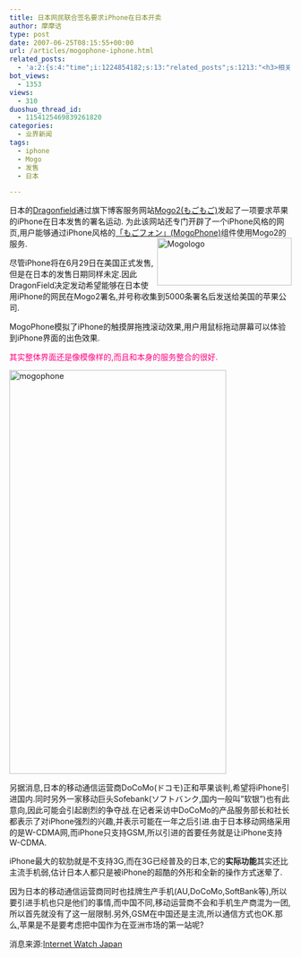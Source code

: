 ```yaml
---
title: 日本网民联合签名要求iPhone在日本开卖
author: 摩摩诘
type: post
date: 2007-06-25T08:15:55+00:00
url: /articles/mogophone-iphone.html
related_posts:
  - 'a:2:{s:4:"time";i:1224854182;s:13:"related_posts";s:1213:"<h3>相关日志</h3><ul class="related_post"><li><a href="http://www.digglife.cn/articles/funny-coincidence-japan.html" title="照片中有趣的巧合之日本篇">照片中有趣的巧合之日本篇</a></li><li><a href="http://www.digglife.cn/articles/horikitamaki.html" title="堀北真希出演「雷顿教授与恶魔之箱」配音">堀北真希出演「雷顿教授与恶魔之箱」配音</a></li><li><a href="http://www.digglife.cn/articles/blogbrilliant-dream.html" title="据传世界第一博客">据传世界第一博客</a></li><li><a href="http://www.digglife.cn/articles/sanspo.html" title="日本网站之サンスポ(sanspo)">日本网站之サンスポ(sanspo)</a></li><li><a href="http://www.digglife.cn/articles/carton.html" title="疼痛新闻:痛いニュース">疼痛新闻:痛いニュース</a></li><li><a href="http://www.digglife.cn/articles/japans-gigazine.html" title="日本的煎蛋&#8211;Gigazine">日本的煎蛋&#8211;Gigazine</a></li><li><a href="http://www.digglife.cn/articles/animetion-character-become-councillor.html" title="恶搞:动漫人物泉こなた荣登日本参议院议员候选">恶搞:动漫人物泉こなた荣登日本参议院议员候选</a></li></ul>";}'
bot_views:
  - 1353
views:
  - 310
duoshuo_thread_id:
  - 1154125469839261820
categories:
  - 业界新闻
tags:
  - iphone
  - Mogo
  - 发售
  - 日本

---
```

日本的<a target="_blank" href="http://www.dragonfield.com/">Dragonfield</a>通过旗下博客服务网站<a target="_blank" href="http://mogo2.jp/top">Mogo2(もごもご)</a>发起了一项要求苹果的iPhone在日本发售的署名运动. 为此该网站还专门开辟了一个iPhone风格的网页,用户能够通过iPhone风格的<a target="_blank" href="http://mogo2.jp/iphone/home.html">「もごフォン」(MogoPhone)</a>组件使用Mogo2的服务.<a atomicselection="true" href="https://www.digglife.net/wp-content/uploads/3/379/2007/06/mogologo.gif"><img align="right" width="240" src="https://www.digglife.net/wp-content/uploads/3/379/2007/06/mogologo-thumb.gif" alt="Mogologo" height="85" /></a>

尽管iPhone将在6月29日在美国正式发售,但是在日本的发售日期同样未定.因此DragonField决定发动希望能够在日本使用iPhone的网民在Mogo2署名,并号称收集到5000条署名后发送给美国的苹果公司.

MogoPhone模拟了iPhone的触摸屏拖拽滚动效果,用户用鼠标拖动屏幕可以体验到iPhone界面的出色效果.

<!--more-->

<font color="#ff0080">其实整体界面还是像模像样的,而且和本身的服务整合的很好.</font>

<a atomicselection="true" href="https://www.digglife.net/wp-content/uploads/3/379/2007/06/mogophone.png"><img width="387" src="https://www.digglife.net/wp-content/uploads/3/379/2007/06/mogophone-thumb.png" alt="mogophone" height="721" /></a>

另据消息,日本的移动通信运营商DoCoMo(ドコモ)正和苹果谈判,希望将iPhone引进国内.同时另外一家移动巨头Sofebank(ソフトバンク,国内一般叫&#8221;软银&#8221;)也有此意向,因此可能会引起剧烈的争夺战.在记者采访中DoCoMo的产品服务部长和社长都表示了对iPhone强烈的兴趣,并表示可能在一年之后引进.由于日本移动网络采用的是W-CDMA网,而iPhone只支持GSM,所以引进的首要任务就是让iPhone支持W-CDMA.

iPhone最大的软肋就是不支持3G,而在3G已经普及的日本,它的**实际功能**其实还比主流手机弱,估计日本人都只是被iPhone的超酷的外形和全新的操作方式迷晕了.

因为日本的移动通信运营商同时也挂牌生产手机(AU,DoCoMo,SoftBank等),所以要引进手机也只是他们的事情,而中国不同,移动运营商不会和手机生产商混为一团,所以首先就没有了这一层限制.另外,GSM在中国还是主流,所以通信方式也OK.那么,苹果是不是要考虑把中国作为在亚洲市场的第一站呢?

消息来源:<a target="_blank" href="http://internet.watch.impress.co.jp/cda/news/2007/06/22/16133.html">Internet Watch Japan</a>
